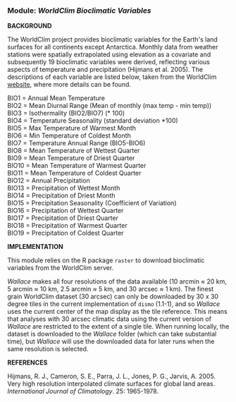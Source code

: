 ### **Module:** ***WorldClim Bioclimatic Variables***

**BACKGROUND**

The WorldClim project provides bioclimatic variables for the Earth's land surfaces for all continents except Antarctica. Monthly data from weather stations were spatially extrapolated using elevation as a covariate and subsequently 19 bioclimatic variables were derived, reflecting various aspects of temperature and precipitation (Hijmans et al. 2005). The descriptions of each variable are listed below, taken from the WorldClim <a href="http://www.worldclim.org" target="_blank">website</a>, where more details can be found.

BIO1 = Annual Mean Temperature  
BIO2 = Mean Diurnal Range (Mean of monthly (max temp - min temp))  
BIO3 = Isothermality (BIO2/BIO7) (* 100)  
BIO4 = Temperature Seasonality (standard deviation *100)  
BIO5 = Max Temperature of Warmest Month  
BIO6 = Min Temperature of Coldest Month  
BIO7 = Temperature Annual Range (BIO5-BIO6)  
BIO8 = Mean Temperature of Wettest Quarter  
BIO9 = Mean Temperature of Driest Quarter  
BIO10 = Mean Temperature of Warmest Quarter  
BIO11 = Mean Temperature of Coldest Quarter  
BIO12 = Annual Precipitation  
BIO13 = Precipitation of Wettest Month  
BIO14 = Precipitation of Driest Month  
BIO15 = Precipitation Seasonality (Coefficient of Variation)  
BIO16 = Precipitation of Wettest Quarter  
BIO17 = Precipitation of Driest Quarter  
BIO18 = Precipitation of Warmest Quarter  
BIO19 = Precipitation of Coldest Quarter  

**IMPLEMENTATION**

This module relies on the R package `raster` to download bioclimatic variables from the WorldClim server. 

*Wallace* makes all four resolutions of the data available (10 arcmin &asymp; 20 km, 5 arcmin &asymp; 10 km, 2.5 arcmin &asymp; 5 km, and 30 arcsec &asymp; 1 km). The finest grain WorldClim dataset (30 arcsec) can only be downloaded by 30 x 30 degree tiles in the current implementation of `dismo` (1.1-1), and so *Wallace* uses the current center of the map display as the tile reference. This means that analyses with 30 arcsec climatic data using the current version of *Wallace* are restricted to the extent of a single tile. When running locally, the dataset is downloaded to the *Wallace* folder (which can take substantial time), but *Wallace* will use the downloaded data for later runs when the same resolution is selected.

**REFERENCES**

Hijmans, R. J., Cameron, S. E., Parra, J. L., Jones, P. G., Jarvis, A. 2005. Very high resolution interpolated climate surfaces for global land areas. *International Journal of Climatology*. 25: 1965-1978.
